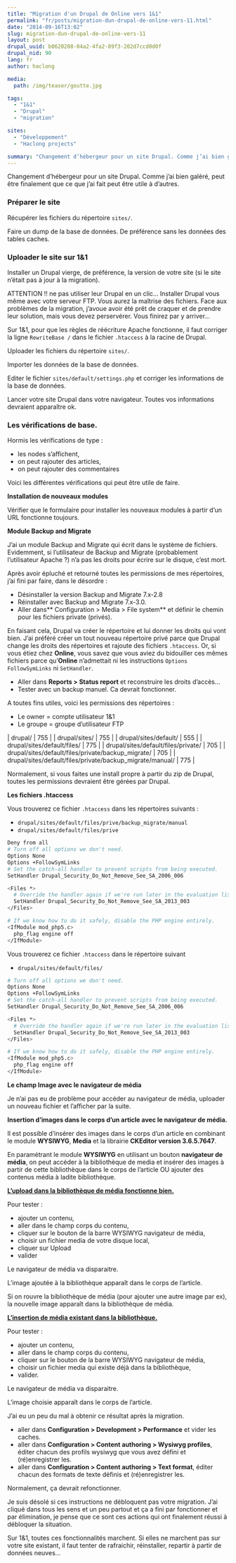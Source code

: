 ```yaml
---
title: "Migration d'un Drupal de Online vers 1&1"
permalink: "fr/posts/migration-dun-drupal-de-online-vers-11.html"
date: "2014-09-16T13:02"
slug: migration-dun-drupal-de-online-vers-11
layout: post
drupal_uuid: b0620208-04a2-4fa2-89f3-202d7ccd0d0f
drupal_nid: 90
lang: fr
author: haclong

media:
  path: /img/teaser/goutte.jpg

tags:
  - "1&1"
  - "Drupal"
  - "migration"

sites:
  - "Développement"
  - "Haclong projects"

summary: "Changement d’hébergeur pour un site Drupal. Comme j’ai bien galéré, peut être finalement que ce que j’ai fait peut être utile à d’autres."
---
```


Changement d’hébergeur pour un site Drupal. Comme j’ai bien galéré, peut être finalement que ce que j’ai fait peut être utile à d’autres.

### Préparer le site

Récupérer les fichiers du répertoire `sites/`.

Faire un dump de la base de données. De préférence sans les données des tables caches.

### Uploader le site sur 1&amp;1

Installer un Drupal vierge, de préférence, la version de votre site (si le site n’était pas à jour à la migration).

ATTENTION !! ne pas utiliser leur Drupal en un clic… Installer Drupal vous même avec votre serveur FTP. Vous aurez la maîtrise des fichiers. Face aux problèmes de la migration, j’avoue avoir été prêt de craquer et de prendre leur solution, mais vous devez perservérer. Vous finirez par y arriver...

Sur 1&amp;1, pour que les règles de réécriture Apache fonctionne, il faut corriger la ligne `RewriteBase /` dans le fichier `.htaccess` à la racine de Drupal.

Uploader les fichiers du répertoire `sites/`.

Importer les données de la base de données.

Editer le fichier `sites/default/settings.php` et corriger les informations de la base de données.

Lancer votre site Drupal dans votre navigateur. Toutes vos informations devraient apparaître ok.

### Les vérifications de base.

Hormis les vérifications de type :

- les nodes s’affichent,
- on peut rajouter des articles,
- on peut rajouter des commentaires

Voici les différentes vérifications qui peut être utile de faire.

**Installation de nouveaux modules**

Vérifier que le formulaire pour installer les nouveaux modules à partir d’un URL fonctionne toujours.

**Module Backup and Migrate**

J’ai un module Backup and Migrate qui écrit dans le système de fichiers. Evidemment, si l’utilisateur de Backup and Migrate (probablement l’utilisateur Apache ?) n’a pas les droits pour écrire sur le disque, c’est mort.

Après avoir épluché et retourné toutes les permissions de mes répertoires, j’ai fini par faire, dans le désordre :

- Désinstaller la version Backup and Migrate 7.x-2.8
- Réinstaller avec Backup and Migrate 7.x-3.0.
- Aller dans** Configuration > Media > File system** et définir le chemin pour les fichiers private (privés).

En faisant cela, Drupal va créer le répertoire et lui donner les droits qui vont bien. J’ai préféré créer un tout nouveau répertoire privé parce que Drupal change les droits des répertoires et rajoute des fichiers `.htaccess`. Or, si vous étiez chez **Online**, vous savez que vous aviez du bidouiller ces mêmes fichiers parce qu’**Online** n’admettait ni les instructions `Options FollowSymLinks` ni `SetHandler`.

- Aller dans **Reports > Status report** et reconstruire les droits d’accès…
- Tester avec un backup manuel. Ca devrait fonctionner.

A toutes fins utiles, voici les permissions des répertoires :

- Le owner = compte utilisateur 1&amp;1
- Le groupe = groupe d’utilisateur FTP

| drupal/ | 755 |
| drupal/sites/ | 755 |
| drupal/sites/default/ | 555 |
| drupal/sites/default/files/ | 775 |
| drupal/sites/default/files/private/ | 705 | 
| drupal/sites/default/files/private/backup_migrate/ | 705 | 
| drupal/sites/default/files/private/backup_migrate/manual/ | 775 |

Normalement, si vous faites une install propre à partir du zip de Drupal, toutes les permissions devraient être gérées par Drupal.

**Les fichiers .htaccess**

Vous trouverez ce fichier `.htaccess` dans les répertoires suivants :

- `drupal/sites/default/files/prive/backup_migrate/manual`
- `drupal/sites/default/files/prive`

```sh
Deny from all
# Turn off all options we don't need.
Options None
Options +FollowSymLinks
# Set the catch-all handler to prevent scripts from being executed.
SetHandler Drupal_Security_Do_Not_Remove_See_SA_2006_006

<Files *>
  # Override the handler again if we're run later in the evaluation list.
  SetHandler Drupal_Security_Do_Not_Remove_See_SA_2013_003
</Files>

# If we know how to do it safely, disable the PHP engine entirely.
<IfModule mod_php5.c>
  php_flag engine off
</IfModule>
```

Vous trouverez ce fichier `.htaccess` dans le répertoire suivant

- `drupal/sites/default/files/`

```sh
# Turn off all options we don't need.
Options None
Options +FollowSymLinks
# Set the catch-all handler to prevent scripts from being executed.
SetHandler Drupal_Security_Do_Not_Remove_See_SA_2006_006

<Files *>
  # Override the handler again if we're run later in the evaluation list.
  SetHandler Drupal_Security_Do_Not_Remove_See_SA_2013_003
</Files>

# If we know how to do it safely, disable the PHP engine entirely.
<IfModule mod_php5.c>
  php_flag engine off
</IfModule>
```

**Le champ Image avec le navigateur de média**

Je n’ai pas eu de problème pour accéder au navigateur de média, uploader un nouveau fichier et l’afficher par la suite.

**Insertion d’images dans le corps d’un article avec le navigateur de média.**

Il est possible d’insérer des images dans le corps d’un article en combinant le module **WYSIWYG**, **Media** et la librairie **CKEditor version 3.6.5.7647**.

En paramétrant le module **WYSIWYG** en utilisant un bouton **navigateur de média**, on peut accéder à la bibliothèque de media et insérer des images à partir de cette bibliothèque dans le corps de l’article OU ajouter des contenus média à ladite bibliothèque.

<u>**L’upload dans la bibliothèque de média fonctionne bien.**</u>

Pour tester :

- ajouter un contenu,
- aller dans le champ corps du contenu,
- cliquer sur le bouton de la barre WYSIWYG navigateur de média,
- choisir un fichier media de votre disque local,
- cliquer sur Upload
- valider

Le navigateur de média va disparaitre.

L’image ajoutée à la bibliothèque apparaît dans le corps de l’article.

Si on rouvre la bibliothèque de média (pour ajouter une autre image par ex), la nouvelle image apparaît dans la bibliothèque de média.

**<u>L’insertion de média existant dans la bibliothèque.</u>**

Pour tester :

- ajouter un contenu,
- aller dans le champ corps du contenu,
- cliquer sur le bouton de la barre WYSIWYG navigateur de média,
- choisir un fichier media qui existe déjà dans la bibliothèque,
- valider.

Le navigateur de média va disparaitre.

L’image choisie apparaît dans le corps de l’article.

J’ai eu un peu du mal à obtenir ce résultat après la migration.

- aller dans **Configuration > Development > Performance** et vider les caches.
- aller dans **Configuration > Content authoring > Wysiwyg profiles**, éditer chacun des profils wysiwyg que vous avez défini et (ré)enregistrer les.
- aller dans **Configuration > Content authoring > Text format**, éditer chacun des formats de texte définis et (ré)enregistrer les.

Normalement, ça devrait refonctionner.

Je suis désolé si ces instructions ne débloquent pas votre migration. J’ai cliqué dans tous les sens et un peu partout et ça a fini par fonctionner et par élimination, je pense que ce sont ces actions qui ont finalement réussi à débloquer la situation.

Sur 1&amp;1, toutes ces fonctionnalités marchent. Si elles ne marchent pas sur votre site existant, il faut tenter de rafraichir, réinstaller, repartir à partir de données neuves…
